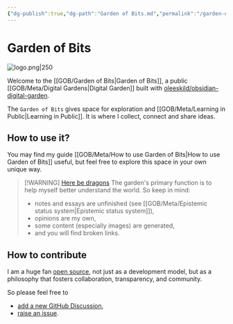 ```yaml
---
{"dg-publish":true,"dg-path":"Garden of Bits.md","permalink":"/garden-of-bits/","tags":["gardenEntry"],"noteIcon":"1","created":"","updated":""}
---
```


# Garden of Bits

![logo.png|250](/img/user/GOB/assets/images/logo.png)

Welcome to the [[GOB/Garden of Bits\|Garden of Bits]], a public [[GOB/Meta/Digital Gardens\|Digital Garden]] built with [oleeskild/obsidian-digital-garden](https://github.com/oleeskild/obsidian-digital-garden). 

The `Garden of Bits` gives space for exploration and [[GOB/Meta/Learning in Public\|Learning in Public]]. It is where I collect, connect and share ideas. 

## How to use it?
You may find my guide [[GOB/Meta/How to use Garden of Bits\|How to use Garden of Bits]] useful, but feel free to explore this space in your own unique way. 

> [!WARNING] [Here be dragons](https://en.wikipedia.org/wiki/Here_be_dragons)
> The garden's primary function is to help myself better understand the world. So keep in mind:
> - notes and essays are unfinished (see [[GOB/Meta/Epistemic status system\|Epistemic status system]]), 
> - opinions are my own, 
> - some content (especially images) are generated, 
> - and you will find broken links.

## How to contribute

I am a huge fan [open source](https://en.wikipedia.org/wiki/Open_source), not just as a development model, but as a philosophy that fosters collaboration, transparency, and community. 

So please feel free to 
- [add a new GitHub Discussion](https://github.com/tardigrde/gardenofbits/discussions/new/choose),
- [raise an issue](https://github.com/tardigrde/gardenofbits/issues/new/choose).

